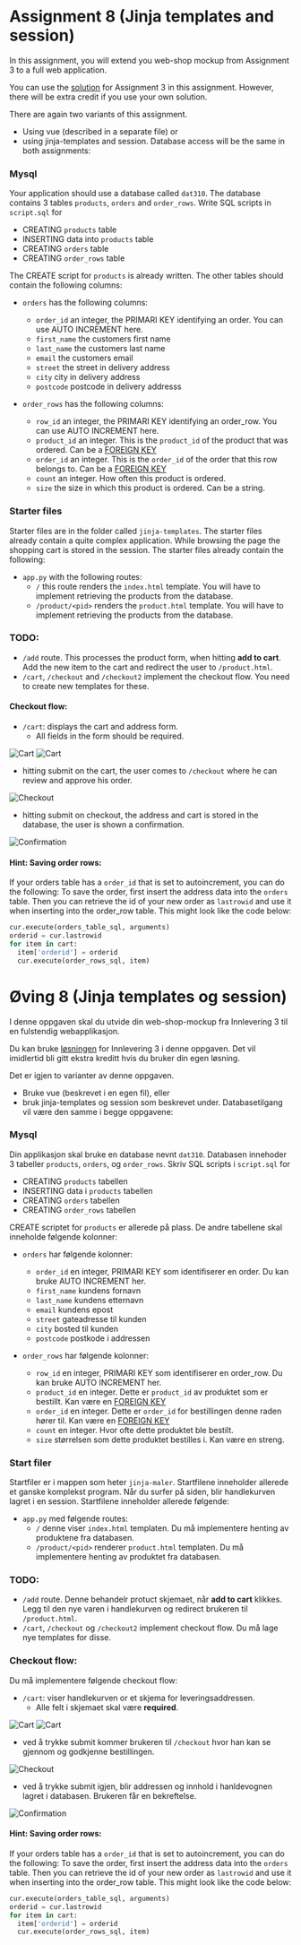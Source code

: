 # Assignment 8 (Jinja templates and session)

In this assignment, you will extend you web-shop mockup from Assignment 3 to a full web application.

You can use the [solution](https://github.com/dat310-spring20/assignments-solutions/tree/master/3) for Assignment 3 in this assignment.
However, there will be extra credit if you use your own solution.

There are again two variants of this assignment. 
 * Using vue (described in a separate file) or
 * using jinja-templates and session.
Database access will be the same in both assignments:

### Mysql

Your application should use a database called `dat310`. 
The database contains 3 tables `products`, `orders` and `order_rows`.
Write SQL scripts in `script.sql` for 
* CREATING `products` table
* INSERTING data into `products` table
* CREATING `orders` table
* CREATING `order_rows` table

The CREATE script for `products` is already written. The other tables should contain the following columns:

- `orders` has the following columns:
    - `order_id` an integer, the PRIMARI KEY identifying an order. You can use AUTO INCREMENT here.
    - `first_name` the customers first name
    - `last_name` the customers last name
    - `email` the customers email
    - `street` the street in delivery address
    - `city` city in delivery address
    - `postcode` postcode in delivery addresss

- `order_rows` has the following columns:
    - `row_id` an integer, the PRIMARI KEY identifying an order_row. You can use AUTO INCREMENT here.
    - `product_id` an integer. This is the `product_id` of the product that was ordered. Can be a [FOREIGN KEY](https://www.w3schools.com/sql/sql_foreignkey.asp)
    - `order_id` an integer. This is the `order_id` of the order that this row belongs to. Can be a [FOREIGN KEY](https://www.w3schools.com/sql/sql_foreignkey.asp)
    - `count` an integer. How often this product is ordered.
    - `size` the size in which this product is ordered. Can be a string.

### Starter files

Starter files are in the folder called `jinja-templates`.
The starter files already contain a quite complex application.
While browsing the page the shopping cart is stored in the session.
The starter files already contain the following:
 * `app.py` with the following routes:
    - `/` this route renders the `index.html` template.
        You will have to implement retrieving the products from the database.
    - `/product/<pid>` renders the `product.html` template.
        You will have to implement retrieving the products from the database.

### TODO:

* `/add` route. 
This processes the product form, when hitting **add to cart**.
Add the new item to the cart and redirect the user to `/product.html`.
* `/cart`, `/checkout` and `/checkout2` implement the checkout flow. You need to create new templates for these.

#### Checkout flow:

* `/cart`: displays the cart and address form.
    - All fields in the form should be required.
    
![Cart](samples/cart.png)
![Cart](samples/cart2.png)

  * hitting submit on the cart, the user comes to `/checkout` where he can review and approve his order.

![Checkout](samples/checkout.png)
 
  * hitting submit on checkout, the address and cart is stored in the database, the user is shown a confirmation.

![Confirmation](samples/confirmation.png)

#### Hint: Saving order rows:

If your orders table has a `order_id` that is set to autoincrement, you can do the following:
To save the order, first insert the address data into the `orders` table. Then you can retrieve the id of your new order as `lastrowid` and use it when inserting into the order_row table. 
This might look like the code below:

```python
cur.execute(orders_table_sql, arguments)
orderid = cur.lastrowid
for item in cart:
  item['orderid'] = orderid
  cur.execute(order_rows_sql, item)
```

# Øving 8 (Jinja templates og session)

I denne oppgaven skal du utvide din web-shop-mockup fra Innlevering 3 til en fulstendig webapplikasjon.

Du kan bruke [løsningen](https://github.com/dat310-spring20/assignments-solutions/tree/master/3) for Innlevering 3 i denne oppgaven. Det vil imidlertid bli gitt ekstra kreditt hvis du bruker din egen løsning.

Det er igjen to varianter av denne oppgaven.
  * Bruke vue (beskrevet i en egen fil), eller
  * bruk jinja-templates og session som beskrevet under.
Databasetilgang vil være den samme i begge oppgavene:

### Mysql

Din applikasjon skal bruke en database nevnt `dat310`. 
Databasen innehoder 3 tabeller `products`, `orders`, og `order_rows`.
Skriv SQL scripts i `script.sql` for 
* CREATING `products` tabellen
* INSERTING data i `products` tabellen
* CREATING `orders` tabellen
* CREATING `order_rows` tabellen

CREATE scriptet for `products` er allerede på plass. De andre tabellene skal inneholde følgende kolonner:

- `orders` har følgende kolonner:
    - `order_id` en integer, PRIMARI KEY som identifiserer en order. Du kan bruke AUTO INCREMENT her.
    - `first_name` kundens fornavn
    - `last_name` kundens etternavn
    - `email` kundens epost
    - `street` gateadresse til kunden
    - `city` bosted til kunden
    - `postcode` postkode i addressen

- `order_rows` har følgende kolonner:
    - `row_id` en integer, PRIMARI KEY som identifiserer en order_row. Du kan bruke AUTO INCREMENT her.
    - `product_id` en integer. Dette er `product_id` av produktet som er bestillt. Kan være en  [FOREIGN KEY](https://www.w3schools.com/sql/sql_foreignkey.asp)
    - `order_id` en integer. Dette er `order_id` for bestillingen denne raden hører til. Kan være en [FOREIGN KEY](https://www.w3schools.com/sql/sql_foreignkey.asp)
    - `count` en integer. Hvor ofte dette produktet ble bestilt.
    - `size` størrelsen som dette produktet bestilles i. Kan være en streng.

### Start filer

Startfiler er i mappen som heter `jinja-maler`.
Startfilene inneholder allerede et ganske komplekst program.
Når du surfer på siden, blir handlekurven lagret i en session.
Startfilene inneholder allerede følgende:
 * `app.py` med følgende routes:
    - `/` denne viser `index.html` templaten.
        Du må implementere henting av produktene fra databasen.
    - `/product/<pid>` renderer `product.html` templaten.
        Du må implementere henting av produktet fra databasen.
    
### TODO:

* `/add` route. 
Denne behandelr protuct skjemaet, når **add to cart** klikkes.
Legg til den nye varen i handlekurven og redirect brukeren til `/product.html`.
* `/cart`, `/checkout` og `/checkout2` implement checkout flow. Du må lage nye templates for disse.

### Checkout flow:
Du må implementere følgende checkout flow:
  * `/cart`: viser handlekurven or et skjema for leveringsaddressen.
    - Alle felt i skjemaet skal være **required**.

![Cart](samples/cart.png)
![Cart](samples/cart2.png)

  * ved å trykke submit kommer brukeren til `/checkout` hvor han kan se gjennom og godkjenne bestillingen.

![Checkout](samples/checkout.png)
 
  * ved å trykke submit igjen, blir addressen og innhold i hanldevognen  lagret i databasen. Brukeren får en bekreftelse.

![Confirmation](samples/confirmation.png)

#### Hint: Saving order rows:

If your orders table has a `order_id` that is set to autoincrement, you can do the following:
To save the order, first insert the address data into the `orders` table. Then you can retrieve the id of your new order as `lastrowid` and use it when inserting into the order_row table. 
This might look like the code below:

```python
cur.execute(orders_table_sql, arguments)
orderid = cur.lastrowid
for item in cart:
  item['orderid'] = orderid
  cur.execute(order_rows_sql, item)
```